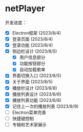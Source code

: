 # netPlayer

开发进度：

- [x] Electron框架 (2023/8/4)
- [x] 登录页面 (2023/8/4)
- [x] 登录功能 (2023/8/4)
- [x] 侧边栏设计 (2023/8/5)
  - [x] 用户信息部分
  - [x] 功能按钮部分
  - [x] 自动加载歌单
- [x] 界面切换入口 (2023/8/5)
- [x] 关于界面 (2023/8/5)
- [x] 播放栏设计 (2023/8/8)
- [x] 播放列表设计 (2023/8/6)
- [x] 播放列表功能 (2023/8/6)
- [x] 记住上一次的播放列表 (2023/8/9)
- [ ] Electron菜单完善
- [ ] 快捷键控制
- [ ] 专辑和艺术家展示